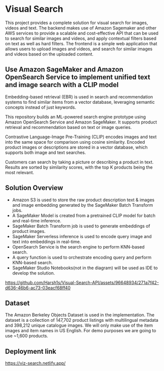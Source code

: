 # Visual Search

This project provides a complete solution for visual search for images, videos and text. The backend makes use of Amazon Sagemaker and other AWS services to provide a scalable and cost-effective API that can be used to search for similar images and videos, and apply contextual filters based on text as well as hard filters. The frontend is a simple web application that allows users to upload images and videos, and search for similar images and videos based on the uploaded content.

## Use Amazon SageMaker and Amazon OpenSearch Service to implement unified text and image search with a CLIP model

Embedding-based retrieval (EBR) is used in search and recommendation systems to find similar items from a vector database, leveraging semantic concepts instead of just keywords.

This repository builds an ML-powered search engine prototype using Amazon OpenSearch Service and Amazon SageMaker. It supports product retrieval and recommendation based on text or image queries.

Contrastive Language-Image Pre-Training (CLIP) encodes images and text into the same space for comparison using cosine similarity. Encoded product images or descriptions are stored in a vector database, which supports both image and text searches.

Customers can search by taking a picture or describing a product in text. Results are sorted by similarity scores, with the top K products being the most relevant.

## Solution Overview

- Amazon S3 is used to store the raw product description text & images and image embedding generated by the SageMaker Batch Transform jobs.
- A SageMaker Model is created from a pretrained CLIP model for batch and real-time inference.
- SageMaker Batch Transform job is used to generate embeddings of product images.
- SageMaker Serverless inference is used to encode query image and text into embeddings in real-time.
- OpenSearch Service is the search engine to perform KNN-based search.
- A query function is used to orchestrate encoding query and perform KNN-based search.
- SageMaker Studio Notebooks(not in the diagram) will be used as IDE to develop the solution.

https://github.com/Harsh1s/Visual-Search-API/assets/96648934/271a7f42-d636-46b6-ac73-03eacf68ff40

## Dataset

The Amazon Berkeley Objects Dataset is used in the implementation. The dataset is a collection of 147,702 product listings with multilingual metadata and 398,212 unique catalogue images. We will only make use of the item images and item names in US English. For demo purposes we are going to use ~1,600 products.

## Deployment link

https://viz-search.netlify.app/
